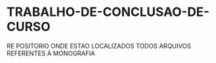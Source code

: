 # TRABALHO-DE-CONCLUSAO-DE-CURSO
RE POSITORIO ONDE ESTAO LOCALIZADOS TODOS ARQUIVOS REFERENTES À MONOGRAFIA
